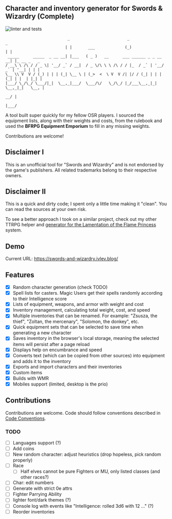 ## Character and inventory generator for Swords & Wizardry (Complete)

![linter and tests](https://github.com/8kto/ttrpg-snw-generator/actions/workflows/main.yml/badge.svg)

```
                           _                         _                  _
                          | |       ___             (_)                | |
 _____      _____  _ __ __| |___   ( _ )   __      ___ ______ _ _ __ __| |_ __ _   _
/ __\ \ /\ / / _ \| '__/ _` / __|  / _ \/\ \ \ /\ / / |_  / _` | '__/ _` | '__| | | |
\__ \\ V  V / (_) | | | (_| \__ \ | (_>  <  \ V  V /| |/ / (_| | | | (_| | |  | |_| |
|___/ \_/\_/ \___/|_|  \__,_|___/  \___/\/   \_/\_/ |_/___\__,_|_|  \__,_|_|   \__, |
                                                                                __/ |
                                                                               |___/
```

A tool built super quickly for my fellow OSR players.
I sourced the equipment lists, along with their weights and costs, from the rulebook and used the **BFRPG Equipment Emporium** to fill in any missing weights.

Contributions are welcome!

## Disclaimer I

This is an unofficial tool for "Swords and Wizardry" and is not endorsed by the game's publishers.
All related trademarks belong to their respective owners.

## Disclaimer II

This is a quick and dirty code; I spent only a little time making it "clean". You can read the sources at your own risk.

To see a better approach I took on a similar project, check out my other TTRPG helper and [generator for the Lamentation of the Flame Princess](https://github.com/8kto/ttrpg-lotfp-helpers) system.

## Demo

Current URL: https://swords-and-wizardry.ivlev.blog/

## Features

- [x] Random character generation (check TODO)
- [x] Spell lists for casters. Magic Users get their spells randomly according to their Intelligence score
- [x] Lists of equipment, weapons, and armor with weight and cost
- [x] Inventory management, calculating total weight, cost, and speed
- [x] Multiple inventories that can be renamed. For example: "Zsusza, the thief", "Zoltan, the mercenary", "Solomon, the donkey", etc.
- [x] Quick equipment sets that can be selected to save time when generating a new character
- [x] Saves inventory in the browser's local storage, meaning the selected items will persist after a page reload
- [x] Displays help on encumbrance and speed
- [x] Converts text (which can be copied from other sources) into equipment and adds it to the inventory
- [x] Exports and import characters and their inventories
- [x] Custom items
- [x] Builds with WMR
- [x] Mobiles support (limited, desktop is the prio)

## Contributions

Contributions are welcome. Code should follow conventions described in [Code Conventions](./CodeConventions.md).

### TODO

- [ ] Languages support (?)
- [ ] Add coins
- [ ] New random character: adjust heuristics (drop hopeless, pick random properly)
- [ ] Race
  - [ ] Half elves cannot be pure Fighters or MU, only listed classes (and other races?)
- [ ] Char: edit numbers
- [ ] Generate with strict 0e attrs
- [ ] Fighter Parrying Ability
- [ ] lighter font/dark themes (?)
- [ ] Console log with events like "Intelligence: rolled 3d6 with 12 ..." (?)
- [ ] Reorder inventories
